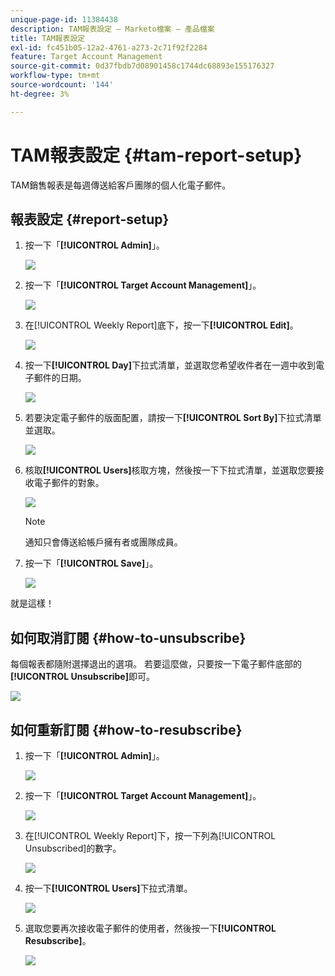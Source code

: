```yaml
---
unique-page-id: 11384438
description: TAM報表設定 — Marketo檔案 — 產品檔案
title: TAM報表設定
exl-id: fc451b05-12a2-4761-a273-2c71f92f2284
feature: Target Account Management
source-git-commit: 0d37fbdb7d08901458c1744dc68893e155176327
workflow-type: tm+mt
source-wordcount: '144'
ht-degree: 3%

---
```


# TAM報表設定 {#tam-report-setup}

TAM銷售報表是每週傳送給客戶團隊的個人化電子郵件。

## 報表設定 {#report-setup}

1. 按一下「**[!UICONTROL Admin]**」。

   ![](assets/one-3.png)

1. 按一下「**[!UICONTROL Target Account Management]**」。

   ![](assets/tam-report-setup-2.png)

1. 在[!UICONTROL Weekly Report]底下，按一下&#x200B;**[!UICONTROL Edit]**。

   ![](assets/three-3.png)

1. 按一下&#x200B;**[!UICONTROL Day]**&#x200B;下拉式清單，並選取您希望收件者在一週中收到電子郵件的日期。

   ![](assets/four-4.png)

1. 若要決定電子郵件的版面配置，請按一下&#x200B;**[!UICONTROL Sort By]**&#x200B;下拉式清單並選取。

   ![](assets/five-3.png)

1. 核取&#x200B;**[!UICONTROL Users]**&#x200B;核取方塊，然後按一下下拉式清單，並選取您要接收電子郵件的對象。

   ![](assets/six-2.png)

   >[!NOTE]
   >
   >通知只會傳送給帳戶擁有者或團隊成員。

1. 按一下「**[!UICONTROL Save]**」。

   ![](assets/seven-2.png)

就是這樣！

## 如何取消訂閱 {#how-to-unsubscribe}

每個報表都隨附選擇退出的選項。 若要這麼做，只要按一下電子郵件底部的&#x200B;**[!UICONTROL Unsubscribe]**&#x200B;即可。

![](assets/eight-1.png)

## 如何重新訂閱 {#how-to-resubscribe}

1. 按一下「**[!UICONTROL Admin]**」。

   ![](assets/one-3.png)

1. 按一下「**[!UICONTROL Target Account Management]**」。

   ![](assets/tam-report-setup-10.png)

1. 在[!UICONTROL Weekly Report]下，按一下列為[!UICONTROL Unsubscribed]的數字。

   ![](assets/nine.png)

1. 按一下&#x200B;**[!UICONTROL Users]**&#x200B;下拉式清單。

   ![](assets/ten.png)

1. 選取您要再次接收電子郵件的使用者，然後按一下&#x200B;**[!UICONTROL Resubscribe]**。

   ![](assets/eleven.png)
